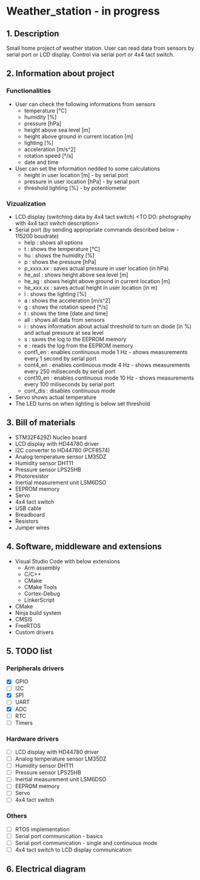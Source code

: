 # Weather_station - in progress

## 1. Description
Small home project of weather station. User can read data from sensors by serial port or LCD display. Control via serial port or 4x4 tact switch.

## 2. Information about project
### Functionalities
- User can check the following informations from sensors
  - temperature [°C]
  - humidity [%]
  - pressure [hPa]
  - height above sea level [m]
  - height above ground in current location [m]
  - lighting [%]
  - acceleration [m/s^2]
  - rotation speed [°/s]
  - date and time
- User can set the information nedded to some calculations
  - height in user location [m] - by serial port
  - pressure in user location [hPa] - by serial port
  - threshold lighting [%] - by potentiometer 
### Vizualization
- LCD display (switching data by 4x4 tact switch)
<TO DO: photography with 4x4 tact switch description>
- Serial port (by sending appropriate commands described below - 115200 boudrate)
  - help : shows all options
  - t : shows the temperature [°C]
  - hu : shows the humidity [%]
  - p : shows the pressure [hPa]
  - p_xxxx.xx : saves actual pressure in user location (in hPa) <TO DO: link to website>
  - he_asl : shows height above sea level [m]
  - he_ag : shows height above ground in current location [m]
  - he_xxx.xx : saves actual height in user location (in m) <TO DO: link to website>
  - l : shows the lighting [%]
  - a : shows the acceleration [m/s^2]
  - g : shows the rotation speed [°/s]
  - t : shows the time [date and time]
  - all : shows all data from sensors
  - i : shows information about actual threshold to turn on diode (in %) and actual pressure at sea level
  - s : saves the log to the EEPROM memory
  - e : reads the log from the EEPROM memory
  - cont1_en : enables continuous mode 1 Hz - shows measurements every 1 second by serial port
  - cont4_en : enables continuous mode 4 Hz - shows measurements every 250 miliseconds by serial port
  - cont10_en : enables continuous mode 10 Hz - shows measurements every 100 miliseconds by serial port
  - cont_dis : disables continuous mode
- Servo shows actual temperature
- The LED turns on when lighting is below set threshold
  
## 3. Bill of materials
- STM32F429ZI Nucleo board
- LCD display with HD44780 driver
- I2C converter to HD44780 (PCF8574)
- Analog temperature sensor LM35DZ
- Humidity sensor DHT11
- Pressure sensor LPS25HB 
- Photoresistor
- Inertial measurement unit LSM6DSO
- EEPROM memory
- Servo
- 4x4 tact switch
- USB cable
- Breadboard
- Resistors
- Jumper wires
  
## 4. Software, middleware and extensions
- Visual Studio Code with below extensions
  - Arm assembly
  - C/C++
  - CMake
  - CMake Tools
  - Cortex-Debug
  - LinkerScript
- CMake
- Ninja build system
- CMSIS
- FreeRTOS
- Custom drivers
  
## 5. TODO list
### Peripherals drivers
- [x] GPIO
- [ ] I2C
- [x] SPI 
- [ ] UART
- [x] ADC
- [ ] RTC
- [ ] Timers
### Hardware drivers
- [ ] LCD display with HD44780 driver
- [ ] Analog temperature sensor LM35DZ
- [ ] Humidity sensor DHT11
- [ ] Pressure sensor LPS25HB 
- [ ] Inertial measurement unit LSM6DSO
- [ ] EEPROM memory
- [ ] Servo
- [ ] 4x4 tact switch
### Others
- [ ] RTOS implementation
- [ ] Serial port communication - basics
- [ ] Serial port communication - single and continuous mode
- [ ] 4x4 tact switch to LCD display communication

## 6. Electrical diagram
<TO DO>
